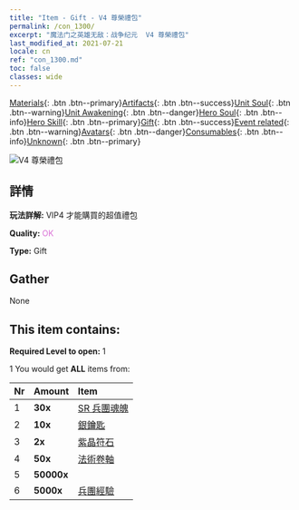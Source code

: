 ```yaml
---
title: "Item - Gift - V4 尊榮禮包"
permalink: /con_1300/
excerpt: "魔法门之英雄无敌：战争纪元  V4 尊榮禮包"
last_modified_at: 2021-07-21
locale: cn
ref: "con_1300.md"
toc: false
classes: wide
---
```

 [Materials](/ItemsCN/){: .btn .btn--primary}[Artifacts](/ItemsCN/Artifacts/){: .btn .btn--success}[Unit Soul](/ItemsCN/UnitSoul/){: .btn .btn--warning}[Unit Awakening](/ItemsCN/UnitAwakening/){: .btn .btn--danger}[Hero Soul](/ItemsCN/HeroSoul/){: .btn .btn--info}[Hero Skill](/ItemsCN/HeroSkill/){: .btn .btn--primary}[Gift](/ItemsCN/Gift/){: .btn .btn--success}[Event related](/ItemsCN/Events/){: .btn .btn--warning}[Avatars](/ItemsCN/Avatars/){: .btn .btn--danger}[Consumables](/ItemsCN/Consumables/){: .btn .btn--info}[Unknown](/ItemsCN/Unknown/){: .btn .btn--primary}

 ![V4 尊榮禮包](/images/t/i_905004.png)

## 詳情
 **玩法詳解:** VIP4 才能購買的超值禮包

 **Quality:** <span style="color: #DA70D6">OK</span>

 **Type:** Gift

## Gather

  None

## This item contains:

 **Required Level to open:** 1

 1 You would get **ALL** items  from:

  | Nr | Amount |     Item    |
  |:---|:-------|:------------|
  | 1 |  **30x** | [SR 兵團魂魄](/cn/Items/con_534/) |  | 
  | 2 |  **10x** | [銀鑰匙](/cn/Items/con_693/) |  | 
  | 3 |  **2x** | [紫晶符石](/cn/Items/con_720/) |  | 
  | 4 |  **50x** | [法術卷軸](/cn/Items/con_694/) |  | 
  | 5 |  **50000x** | <i class="fas fa-coins"/> |  | 
  | 6 |  **5000x** | [兵團經驗](/cn/Items/con_902/) |  | 

